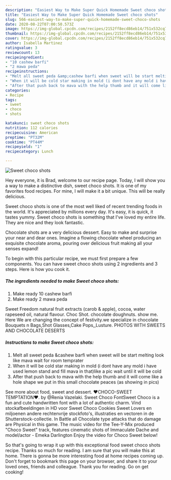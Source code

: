 ```yaml
---
description: "Easiest Way to Make Super Quick Homemade Sweet choco shots"
title: "Easiest Way to Make Super Quick Homemade Sweet choco shots"
slug: 566-easiest-way-to-make-super-quick-homemade-sweet-choco-shots
date: 2020-08-22T07:00:50.573Z
image: https://img-global.cpcdn.com/recipes/2152ff8ecd86eb14/751x532cq70/sweet-choco-shots-recipe-main-photo.jpg
thumbnail: https://img-global.cpcdn.com/recipes/2152ff8ecd86eb14/751x532cq70/sweet-choco-shots-recipe-main-photo.jpg
cover: https://img-global.cpcdn.com/recipes/2152ff8ecd86eb14/751x532cq70/sweet-choco-shots-recipe-main-photo.jpg
author: Isabella Martinez
ratingvalue: 3
reviewcount: 13
recipeingredient:
- "10 cashew barfi"
- "2 mawa peda"
recipeinstructions:
- "Melt all sweet peda &amp;cashew barfi when sweet will be start melting look like mava wait for room temprater"
- "When it will be cold star making in mold (i dont have any mold i have used lemon stand and fill mava in that)like a pic wait until it will be cold"
- "After that push back to mava with the help thumb and it will come like a hole shape we put in this small chocolate peaces (as showing in pics)"
categories:
- Recipe
tags:
- sweet
- choco
- shots

katakunci: sweet choco shots 
nutrition: 112 calories
recipecuisine: American
preptime: "PT32M"
cooktime: "PT44M"
recipeyield: "1"
recipecategory: Lunch

---
```



![Sweet choco shots](https://img-global.cpcdn.com/recipes/2152ff8ecd86eb14/751x532cq70/sweet-choco-shots-recipe-main-photo.jpg)

Hey everyone, it is Brad, welcome to our recipe page. Today, I will show you a way to make a distinctive dish, sweet choco shots. It is one of my favorites food recipes. For mine, I will make it a bit unique. This will be really delicious.

Sweet choco shots is one of the most well liked of recent trending foods in the world. It's appreciated by millions every day. It's easy, it is quick, it tastes yummy. Sweet choco shots is something that I've loved my entire life. They are nice and they look fantastic.

Chocolate shots are a very delicious dessert. Easy to make and surprise your near and dear ones. Imagine a flowing chocolate wheel producing an exquisite chocolate aroma, pouring over delicious fruit making all your senses expand!


To begin with this particular recipe, we must first prepare a few components. You can have sweet choco shots using 2 ingredients and 3 steps. Here is how you cook it.

<!--inarticleads1-->

##### The ingredients needed to make Sweet choco shots:

1. Make ready 10 cashew barfi
1. Make ready 2 mawa peda


Sweet Freedom natural fruit extracts (carob &amp; apple), cocoa, water rapeseed oil, natural flavour. Choc Shot. chocolate doughnuts. show me. Here We are changing the concept of festivity.we specialize in chocolate Bouquets n Bags,Shot Glasses,Cake Pops,,Lusture. PHOTOS WITH SWEETS AND CHOCOLATE DESERTS 

<!--inarticleads2-->

##### Instructions to make Sweet choco shots:

1. Melt all sweet peda &amp;cashew barfi when sweet will be start melting look like mava wait for room temprater
1. When it will be cold star making in mold (i dont have any mold i have used lemon stand and fill mava in that)like a pic wait until it will be cold
1. After that push back to mava with the help thumb and it will come like a hole shape we put in this small chocolate peaces (as showing in pics)


See more about food, sweet and dessert. ♥CHOCO-SWEET TEMPTATION♥. by @Renia Vazelaki. Sweet Choco FontSweet Choco is a fun and cute handwritten font with a lot of authentic charm. Vind stockafbeeldingen in HD voor Sweet Choco Cookies Sweet Lovers en miljoenen andere rechtenvrije stockfoto&#39;s, illustraties en vectoren in de Shutterstock-collectie. In Battle all Chocolate type attacks that do damage are Physical in this game. The music video for the Tee-Y-Mix produced &#34;Choco Sweet&#34; track, features cinematic shots of Immaculate Dache and model/actor - Emeka Darlington Enjoy the video for Choco Sweet below! 

So that's going to wrap it up with this exceptional food sweet choco shots recipe. Thanks so much for reading. I am sure that you will make this at home. There is gonna be more interesting food at home recipes coming up. Don't forget to bookmark this page on your browser, and share it to your loved ones, friends and colleague. Thank you for reading. Go on get cooking!
